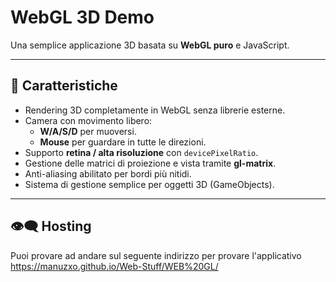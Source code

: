 # WebGL 3D Demo

Una semplice applicazione 3D basata su **WebGL puro** e JavaScript.

---

## 🔹 Caratteristiche

- Rendering 3D completamente in WebGL senza librerie esterne.
- Camera con movimento libero:
  - **W/A/S/D** per muoversi.
  - **Mouse** per guardare in tutte le direzioni.
- Supporto **retina / alta risoluzione** con `devicePixelRatio`.
- Gestione delle matrici di proiezione e vista tramite **gl-matrix**.
- Anti-aliasing abilitato per bordi più nitidi.
- Sistema di gestione semplice per oggetti 3D (GameObjects).

---

## 👁‍🗨 Hosting
Puoi provare ad andare sul seguente indirizzo per provare l'applicativo https://manuzxo.github.io/Web-Stuff/WEB%20GL/
